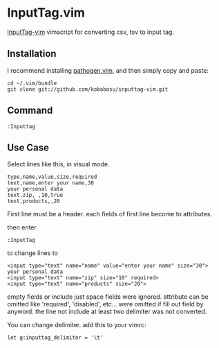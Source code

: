 InputTag.vim
============

[InputTag-vim](https://github.com/kobabasu/inputtag-vim) vimscript for converting csv, tsv to input tag.

Installation
------------

I recommend installing [pathogen.vim](https://github.com/tpope/vim-pathogen), and then simply copy and paste:

    cd ~/.vim/bundle
    git clone git://github.com/kobabasu/inputtag-vim.git


Command
-----

    :Inputtag

Use Case
-----

Select lines like this, in visual mode.

    type,name,value,size,required
    text,name,enter your name,30
    your personal data
    text,zip, ,10,true
    text,products,,20

First line must be a header. each fields of first line become to attributes.

then enter

    :InputTag

to change lines to

    <input type="text" name="name" value="enter your name" size="30">
    your personal data
    <input type="text" name="zip" size="10" required>
    <input type="text" name="products" size="20">

empty fields or include just space fields were ignored.
attribute can be omitted like 'required', 'disabled', etc... were omitted if fill out field by anyword.
the line not include at least two delimiter was not converted.

You can change delimiter. add this to your vimrc:

    let g:inputtag_delimiter = '\t'
